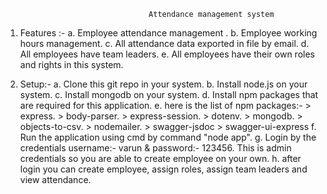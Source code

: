                                     Attendance management system

1) Features :-
    a. Employee attendance management .
    b. Employee working hours management.
    c. All attendance data exported in file by email.
    d. All employees have team leaders.
    e. All employees have their own roles and rights in this system.

2) Setup:-
    a. Clone this git repo in your system.
    b. Install node.js on your system.
    c. Install mongodb on your system.
    d. Install npm packages that are required for this application.
    e. here is the list of npm packages:-
        > express.
        > body-parser.
        > express-session.
        > dotenv.
        > mongodb.
        > objects-to-csv.
        > nodemailer.
        > swagger-jsdoc
        > swagger-ui-express
    f. Run the application using cmd by command "node app".
    g. Login by the credentials username:- varun & password:- 123456. This is admin credentials so you are able to create      employee on your own.
    h. after login you can create employee, assign roles, assign team leaders and view attendance.








 